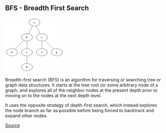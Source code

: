 ## BFS - Breadth First Search
![bfs-animation](../assets/Animated_BFS.gif)

Breadth-first search (BFS) is an algorithm for traversing or searching tree or graph data structures. It starts at the tree root (or some arbitrary node of a graph, and explores all of the neighbor nodes at the present depth prior to moving on to the nodes at the next depth level.

It uses the opposite strategy of depth-first search, which instead explores the node branch as far as possible before being forced to backtrack and expand other nodes.

[Source](https://en.wikipedia.org/wiki/Breadth-first_search)
